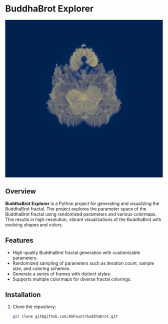 # BuddhaBrot Explorer

![BuddhaBrot Explorer](./title.png)

## Overview
**BuddhaBrot Explorer** is a Python project for generating and visualizing the BuddhaBrot fractal. The project explores the parameter space of the BuddhaBrot fractal using randomized parameters and various colormaps. This results in high-resolution, vibrant visualizations of the BuddhaBrot with evolving shapes and colors.

## Features
- High-quality BuddhaBrot fractal generation with customizable parameters.
- Randomized sampling of parameters such as iteration count, sample size, and coloring schemes.
- Generate a series of frames with distinct styles.
- Supports multiple colormaps for diverse fractal colorings.
  
## Installation
1. Clone the repository:
   ```bash
   git clone git@github.com:ASFaust/buddhabrot.git

